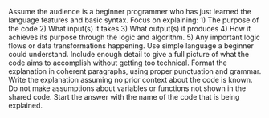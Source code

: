 
 Assume the audience is a beginner programmer who has just learned the language features and basic syntax. Focus on explaining: 1) The purpose of the code 2) What input(s) it takes 3) What output(s) it produces 4) How it achieves its purpose through the logic and algorithm. 5) Any important logic flows or data transformations happening. Use simple language a beginner could understand. Include enough detail to give a full picture of what the code aims to accomplish without getting too technical. Format the explanation in coherent paragraphs, using proper punctuation and grammar. Write the explanation assuming no prior context about the code is known. Do not make assumptions about variables or functions not shown in the shared code. Start the answer with the name of the code that is being explained.